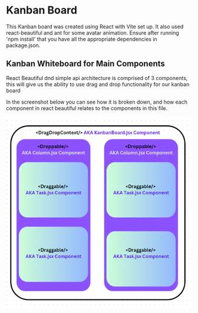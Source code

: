 # Kanban Board

This Kanban board was created using React with Vite set up.
It also used react-beautiful and ant for some avatar animation.
Ensure after running 'npm install' that you have all the appropriate dependencies in package.json.

## Kanban Whiteboard for Main Components

React Beautiful dnd simple api architecture is comprised of 3 components, this will give us the ability to use
drag and drop functionality for our kanban board

In the screenshot below you can see how it is broken down, and how each component in react beautiful relates to the components in this file.

![Kanban Whiteboard Screenshot](./src/assets/images/kanbanWhiteboard.png)
